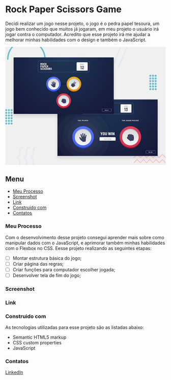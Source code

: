 # Rock Paper Scissors Game

Decidi realizar um jogo nesse projeto, o jogo é o pedra papel tesoura, um jogo bem conhecido que muitos já jogaram, em meu projeto o usuário irá jogar contra o computador. Acredito que esse projeto irá me ajudar a melhorar minhas habilidades com o design e também o JavaScript.

![Imagem preview do projeto](./design/desktop-preview.jpg)

## Menu

- [Meu Processo](#meu-peocesso)
- [Screenshot](#screenshot)
- [Link](#link)
- [Construido com](#construido-com)
- [Contatos](#contatos)

### Meu Processo

Com o desenvolvimento desse projeto consegui aprender mais sobre como manipular dados com o JavaScript, e aprimorar também minhas habilidades com o Flexbox no CSS. Eesse projeto realizando as seguintes etapas:

- [ ] Montar estrutura básica do jogo;
- [ ] Criar página das regras;
- [ ] Criar funções para computador escolher jogada;
- [ ] Desenvolver tela de fim do jogo;

### Screenshot

<!--Abaixo estou deixando um screenshot do design final do projeto conforme desenvolvi: **-->

<!--![Imagem do meu resultado do projeto](./design/my-solution.jpg)-->

### Link

<!--Estou deixando abaixo o link com o deploy do projeto para visualização direto no navegador:-->

<!--    - Para acessar o App clique [aqui](https://calculator-app-main-lake.vercel.app/)-->

### Construido com

As tecnologias utilizadas para esse projeto são as listadas abaixo:

- Semantic HTML5 markup
- CSS custom properties
- JavaScript

### Contatos

[LinkedIn](https://www.linkedin.com/in/lucas-boarini)